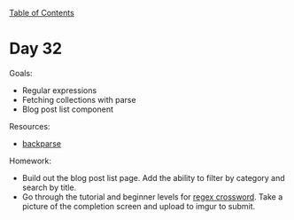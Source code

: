 [Table of Contents](/README.md)

# Day 32

Goals:
* Regular expressions
* Fetching collections with parse
* Blog post list component

Resources:
* [backparse](https://github.com/alarner/backparse)

Homework:
* Build out the blog post list page. Add the ability to filter by category and search by title.
* Go through the tutorial and beginner levels for [regex crossword](http://regexcrossword.com/). Take a picture of the completion screen and upload to imgur to submit.